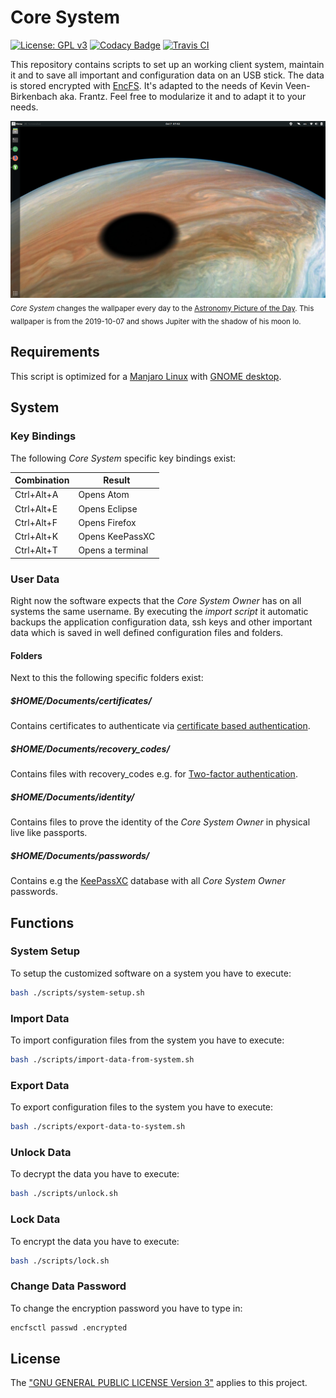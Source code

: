 # Core System
[![License: GPL v3](https://img.shields.io/badge/License-GPL%20v3-blue.svg)](./LICENSE.txt) [![Codacy Badge](https://api.codacy.com/project/badge/Grade/6e66409513d7451b949afbf0373ba71f)](https://www.codacy.com/manual/KevinFrantz/core-system?utm_source=github.com&amp;utm_medium=referral&amp;utm_content=KevinFrantz/core-system&amp;utm_campaign=Badge_Grade) [![Travis CI](https://travis-ci.org/KevinFrantz/core-system.svg?branch=master)](https://travis-ci.org/KevinFrantz/core-system)

This repository contains scripts to set up an working client system, maintain it and to save all important and configuration data on an USB stick. The data is stored encrypted with [EncFS](https://en.wikipedia.org/wiki/EncFS).
It's adapted to the needs of Kevin Veen-Birkenbach aka. Frantz. Feel free to modularize it and to adapt it to your needs.

![Empty Core System Screen](./.meta/core-system-screenshot.png)
<sub>*Core System* changes the wallpaper every day to the [Astronomy Picture of the Day](https://apod.nasa.gov/apod/). This wallpaper is from the 2019-10-07 and shows Jupiter with the shadow of his moon Io. </sub>

## Requirements
This script is optimized for a [Manjaro Linux](https://manjaro.org) with [GNOME desktop](https://www.gnome.org/?).
## System
### Key Bindings
The following *Core System* specific key bindings exist:

|Combination |Result           |
|------------|-----------------|
|Ctrl+Alt+A  |Opens Atom       |
|Ctrl+Alt+E  |Opens Eclipse    |
|Ctrl+Alt+F  |Opens Firefox    |
|Ctrl+Alt+K  |Opens KeePassXC  |
|Ctrl+Alt+T  |Opens a terminal |

### User Data
Right now the software expects that the *Core System Owner* has on all systems the same username. By executing the *import script* it automatic backups the application configuration data, ssh keys and other important data which is saved in well defined configuration files and folders.
#### Folders
Next to this the following specific folders exist:
##### $HOME/Documents/certificates/
Contains certificates to authenticate via [certificate based authentication](https://blog.couchbase.com/x-509-certificate-based-authentication/).
##### $HOME/Documents/recovery_codes/
Contains files with recovery_codes e.g. for [Two-factor authentication](https://en.wikipedia.org/wiki/Multi-factor_authentication).
##### $HOME/Documents/identity/
Contains files to prove the identity of the *Core System Owner* in physical live like passports.
##### $HOME/Documents/passwords/
Contains e.g the [KeePassXC](https://keepassxc.org/) database with all *Core System Owner* passwords.

## Functions
### System Setup
To setup the customized software on a system you have to execute:
```bash
bash ./scripts/system-setup.sh
```
### Import Data
To import configuration files from the system you have to execute:
```bash
bash ./scripts/import-data-from-system.sh
```
### Export Data
To export configuration files to the system you have to execute:
```bash
bash ./scripts/export-data-to-system.sh
```
### Unlock Data
To decrypt the data you have to execute:
```bash
bash ./scripts/unlock.sh
```
### Lock Data
To encrypt the data you have to execute:
```bash
bash ./scripts/lock.sh
```

### Change Data Password
To change the encryption password you have to type in:
```bash
encfsctl passwd .encrypted
```
## License
The ["GNU GENERAL PUBLIC LICENSE Version 3"](./LICENSE.txt) applies to this project.
